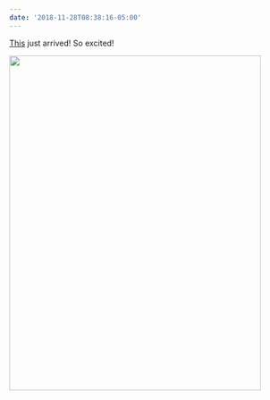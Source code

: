 ```yaml
---
date: '2018-11-28T08:38:16-05:00'
---
```

[This](https://www.goodreads.com/book/show/40855636) just arrived! So excited!

<img src="/posts/uploads/2018/9943c4e4b6.jpg" width="450" height="600" />
